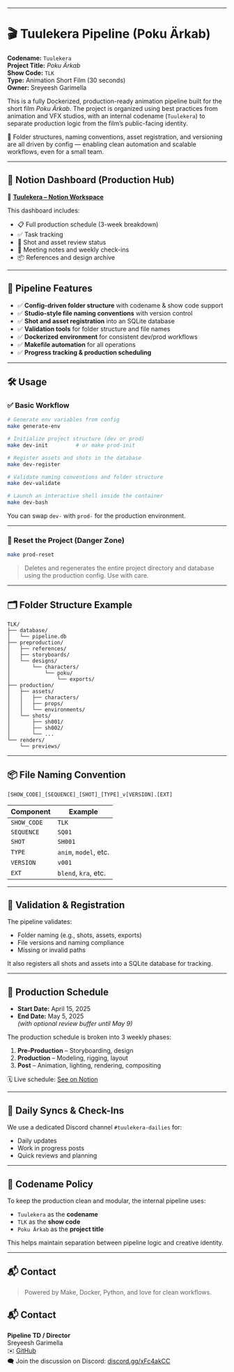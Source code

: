 

---

# 🎬 Tuulekera Pipeline (Poku Ärkab)

**Codename:** `Tuulekera`  
**Project Title:** *Poku Ärkab*  
**Show Code:** `TLK`  
**Type:** Animation Short Film (30 seconds)  
**Owner:** Sreyeesh Garimella  

This is a fully Dockerized, production-ready animation pipeline built for the short film *Poku Ärkab*. The project is organized using best practices from animation and VFX studios, with an internal codename (`Tuulekera`) to separate production logic from the film’s public-facing identity.

📂 Folder structures, naming conventions, asset registration, and versioning are all driven by config — enabling clean automation and scalable workflows, even for a small team.

---

## 🧭 Notion Dashboard (Production Hub)

🔗 [**Tuulekera – Notion Workspace**](https://stump-principle-4a6.notion.site/Tuulekra-1d4c1e24aece80a19fa8f3e80b0dc4ce)

This dashboard includes:
- 📋 Full production schedule (3-week breakdown)
- ✅ Task tracking
- 🧪 Shot and asset review status
- 🧠 Meeting notes and weekly check-ins
- 📦 References and design archive

---

## 📁 Pipeline Features

- ✅ **Config-driven folder structure** with codename & show code support
- ✅ **Studio-style file naming conventions** with version control
- ✅ **Shot and asset registration** into an SQLite database
- ✅ **Validation tools** for folder structure and file names
- ✅ **Dockerized environment** for consistent dev/prod workflows
- ✅ **Makefile automation** for all operations
- ✅ **Progress tracking & production scheduling**

---

## 🛠️ Usage

### ✅ Basic Workflow

```bash
# Generate env variables from config
make generate-env

# Initialize project structure (dev or prod)
make dev-init         # or make prod-init

# Register assets and shots in the database
make dev-register

# Validate naming conventions and folder structure
make dev-validate

# Launch an interactive shell inside the container
make dev-bash
```

You can swap `dev-` with `prod-` for the production environment.

---

### 🧹 Reset the Project (Danger Zone)

```bash
make prod-reset
```

> Deletes and regenerates the entire project directory and database using the production config. Use with care.

---

## 🗂️ Folder Structure Example

```
TLK/
├── database/
│   └── pipeline.db
├── preproduction/
│   ├── references/
│   ├── storyboards/
│   └── designs/
│       └── characters/
│           └── poku/
│               └── exports/
├── production/
│   ├── assets/
│   │   ├── characters/
│   │   ├── props/
│   │   └── environments/
│   └── shots/
│       ├── sh001/
│       ├── sh002/
│       └── ...
└── renders/
    └── previews/
```

---

## 📦 File Naming Convention

```bash
[SHOW_CODE]_[SEQUENCE]_[SHOT]_[TYPE]_v[VERSION].[EXT]
```

| Component     | Example                 |
|---------------|-------------------------|
| `SHOW_CODE`   | `TLK`                   |
| `SEQUENCE`    | `SQ01`                  |
| `SHOT`        | `SH001`                 |
| `TYPE`        | `anim`, `model`, etc.   |
| `VERSION`     | `v001`                  |
| `EXT`         | `blend`, `kra`, etc.    |

---

## 🧪 Validation & Registration

The pipeline validates:
- Folder naming (e.g., shots, assets, exports)
- File versions and naming compliance
- Missing or invalid paths

It also registers all shots and assets into a SQLite database for tracking.

---

## 📆 Production Schedule

- **Start Date:** April 15, 2025
- **End Date:** May 5, 2025  
_(with optional review buffer until May 9)_

The production schedule is broken into 3 weekly phases:
1. **Pre-Production** – Storyboarding, design
2. **Production** – Modeling, rigging, layout
3. **Post** – Animation, lighting, rendering, compositing

🗓️ Live schedule: [See on Notion](https://stump-principle-4a6.notion.site/Tuulekra-1d4c1e24aece80a19fa8f3e80b0dc4ce)

---

## 🔁 Daily Syncs & Check-Ins

We use a dedicated Discord channel `#tuulekera-dailies` for:
- Daily updates
- Work in progress posts
- Quick reviews and planning

---

## 🔐 Codename Policy

To keep the production clean and modular, the internal pipeline uses:

- `Tuulekera` as the **codename**
- `TLK` as the **show code**
- `Poku Ärkab` as the **project title**

This helps maintain separation between pipeline logic and creative identity.

---

## 📬 Contact


> Powered by Make, Docker, Python, and love for clean workflows.


## 📬 Contact

**Pipeline TD / Director**  
Sreyeesh Garimella  
✉️ [GitHub](https://github.com/Sreyeesh)  
🗨️ Join the discussion on Discord: [discord.gg/xFc4akCC](https://discord.gg/xFc4akCC)
